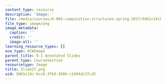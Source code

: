 ```yaml
---
content_type: resource
description: 'Image: '
file: /media/courses/6-004-computation-structures-spring-2017/9d61c14cbcc83fbd2684c2d44dc37cd2_Slide27.png
file_type: image/png
image_metadata:
  caption: ''
  credit: ''
  image-alt: ''
learning_resource_types: []
ocw_type: OCWImage
parent_title: 9.1 Annotated Slides
parent_type: CourseSection
resourcetype: Image
title: Slide27.png
uid: 9d61c14c-bcc8-3fbd-2684-c2d44dc37cd2
---
```

